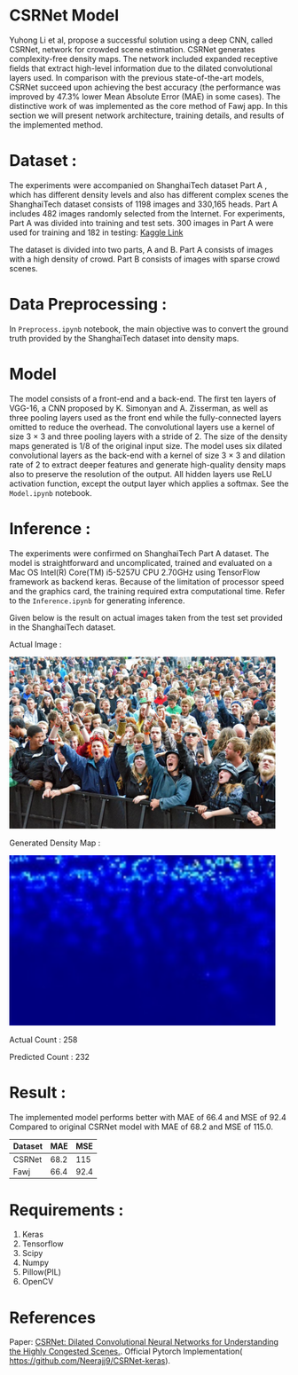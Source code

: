  # CSRNet Model
 Yuhong Li et al, propose a successful solution using a deep CNN, called CSRNet, network for crowded scene estimation. CSRNet generates complexity-free density maps. The network included expanded receptive fields that extract high-level information due to the dilated convolutional layers used. In comparison with the previous state-of-the-art models, CSRNet succeed upon achieving the best accuracy (the performance was improved by 47.3% lower Mean Absolute Error (MAE) in some cases). The distinctive work of was implemented as the core method of Fawj app. In this section we will present network architecture, training details, and results of the implemented method. 
 

# Dataset :
The experiments were accompanied on ShanghaiTech dataset Part A , which has different density levels and also has different complex scenes the ShanghaiTech dataset consists of 1198 images and 330,165 heads. Part A includes 482 images randomly selected from the Internet. For
experiments, Part A was divided into training and test sets. 300 images in Part A were used for training and 182 in testing: [Kaggle Link](https://www.kaggle.com/tthien/shanghaitech)

The dataset is divided into two parts, A and B. Part A consists of images with a high density of crowd. Part B consists of images with sparse crowd scenes.   

# Data Preprocessing  :
In `Preprocess.ipynb` notebook, the main objective was to convert the ground truth provided by the ShanghaiTech dataset into density maps.


# Model
The model consists of a front-end and a back-end. The first ten layers of VGG-16, a CNN proposed by K. Simonyan and A. Zisserman, as well as three pooling layers used as the front end while the fully-connected layers omitted to reduce the overhead. The convolutional layers use a kernel of size 3 × 3 and three pooling layers with a stride of 2. The size of the density maps generated is 1/8 of the original input size. The model uses six dilated convolutional layers as the back-end with a kernel of size 3 × 3 and dilation rate of 2 to extract deeper features and generate high-quality density maps also to preserve the resolution of the output. All hidden layers use ReLU activation function, except the output layer which applies a softmax. See the `Model.ipynb` notebook.


# Inference :

The experiments were confirmed on ShanghaiTech Part A dataset. The model is straightforward and uncomplicated, trained and evaluated on a Mac OS Intel(R) Core(TM) i5-5257U CPU 2.70GHz using TensorFlow framework as backend keras. Because of the limitation of processor speed and the graphics card, the training required extra computational time. Refer to the `Inference.ipynb` for generating inference. 

Given below is the result on actual images taken from the test set provided in the ShanghaiTech dataset.

Actual Image :

<img src="https://github.com/Arwa-Alshanbari/Fawj/blob/main/test_images/IMG_105.jpg" width="480">

Generated Density Map : 

<img src="https://github.com/Arwa-Alshanbari/Fawj/blob/main/results/105.jpg" width="480">

Actual Count : 258

Predicted Count : 232

# Result :

The implemented model performs better with MAE of 66.4 and MSE of 92.4 Compared to original CSRNet model with MAE of 68.2 and MSE of 115.0.

|       Dataset       | MAE           |  MSE
| ------------------- | ------------- |---------------|
|CSRNet               | 68.2          |115            |
|Fawj                 |66.4           |92.4           |


# Requirements :

1. Keras 
2. Tensorflow 
3. Scipy 
4. Numpy
5. Pillow(PIL)
6. OpenCV

# References 
Paper: [CSRNet: Dilated Convolutional Neural Networks for Understanding the Highly Congested Scenes.](https://arxiv.org/abs/1802.10062).
Official Pytorch Implementation( https://github.com/Neerajj9/CSRNet-keras).
